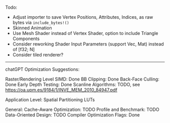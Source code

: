 Todo:
- Adjust importer to save Vertex Positions, Attributes, Indices, as raw bytes via `include_bytes!()`
- Skinned Animation
- Use Mesh Shader instead of Vertex Shader, option to include Triangle Components
- Consider reworking Shader Input Parameters (support Vec, Mat) instead of [f32; N]
- Consider tiled renderer?

---

chatGPT Optimization Suggestions:

Raster/Rendering Level
SIMD: Done
BB Clipping: Done
Back-Face Culling: Done
Early Depth Testing: Done
Scanline Algorithms: TODO, see https://oa.upm.es/9184/1/INVE_MEM_2010_84947.pdf

Application Level:
Spatial Partitioning
LUTs

General:
Cache-Aware Optimization: TODO
Profile and Benchmark: TODO
Data-Oriented Design: TODO
Compiler Optimization Flags: Done
